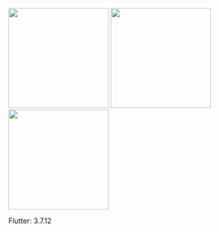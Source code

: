 <p float="left">
  <img src="https://user-images.githubusercontent.com/62328990/210687748-5db51e86-6cfe-462d-a4b1-e9028f9f2612.png" width="200" />
  <img src="https://user-images.githubusercontent.com/62328990/210687758-dbcc46f9-50e4-4478-b6d7-99bc77429ce7.png" width="200" />
  <img src="https://user-images.githubusercontent.com/62328990/210687761-4064df13-1a1f-4332-bf8f-a3c21cf5847f.png" width="200" />
</p>


Flutter: 3.7.12